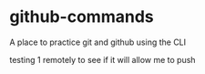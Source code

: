 # github-commands
A place to practice git and github using the CLI


testing 1 remotely to see if it will allow me to push

